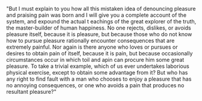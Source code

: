 "But I must explain to you how all this mistaken idea of denouncing pleasure and praising pain was born and I will give you a complete account of the system, and expound the actual t
eachings of the great explorer of the truth, the master-builder of human happiness. No one rejects, dislikes, or avoids pleasure itself, because it 
is pleasure, but because those who do not know how to pursue pleasure rationally encounter consequences that are extremely painful. Nor again 
is there anyone who loves or pursues or desires to obtain pain of itself, because it is pain, but because occasionally circumstances occur in 
which toil and 
apin can procure him some great pleasure. To take a trivial example, 
which of us ever undertakes laborious physical exercise, except to obtain some 
advantage from it? But who has any right to find fault with a man who chooses 
to enjoy a pleasure that has no annoying consequences, or one who avoids a pain that produces 
no resultant pleasure?"